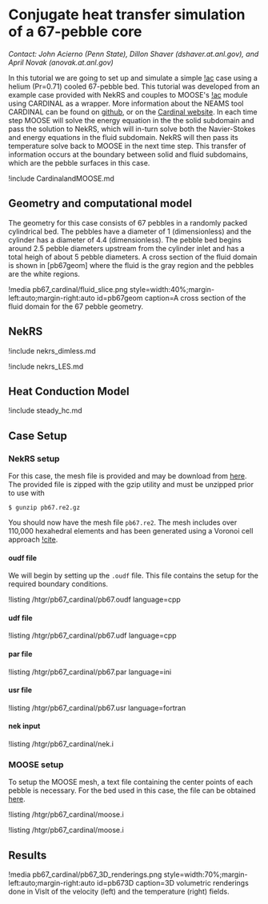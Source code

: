 # Conjugate heat transfer simulation of a 67-pebble core

*Contact: John Acierno (Penn State), Dillon Shaver (dshaver.at.anl.gov), and April Novak (anovak.at.anl.gov)* 

In this tutorial we are going to set up and simulate a simple [!ac](CHT) case using a helium (Pr=0.71) cooled 67-pebble bed.
This tutorial was developed from an example case provided with NekRS and couples to MOOSE's [!ac](CHT) module using CARDINAL as a wrapper. 
More information about the NEAMS tool CARDINAL can be found on [github](https://github.com/neams-th-coe/cardinal), or on the [Cardinal website](https://cardinal.cels.anl.gov/).
In each time step MOOSE will solve the energy equation in the the solid subdomain and pass the solution to NekRS, which will in-turn solve both the Navier-Stokes and energy equations in the fluid subdomain.
NekRS will then pass its temperature solve back to MOOSE in the next time step. 
This transfer of information occurs at the boundary between solid and fluid subdomains, which are the pebble surfaces in this case.

!include CardinalandMOOSE.md

## Geometry and computational model

The geometry for this case consists of 67 pebbles in a randomly packed cylindrical bed.
The pebbles have a diameter of 1 (dimensionless) and the cylinder has a diameter of 4.4 (dimensionless).
The pebble bed begins around 2.5 pebble diameters upstream from the cylinder inlet and has a total heigh of about 5 pebble diameters.
A cross section of the fluid domain is shown in [pb67geom] where the fluid is the gray region and the pebbles are the white regions.

!media pb67_cardinal/fluid_slice.png
       style=width:40%;margin-left:auto;margin-right:auto
       id=pb67geom
       caption=A cross section of the fluid domain for the 67 pebble geometry.

## NekRS

!include nekrs_dimless.md

!include nekrs_LES.md

## Heat Conduction Model

!include steady_hc.md

## Case Setup

### NekRS setup

For this case, the mesh file is provided and may be download from [here](pb67.re2.gz).
The provided file is zipped with the gzip utility and must be unzipped prior to use with

```$ gunzip pb67.re2.gz```

You should now have the mesh file ```pb67.re2```.
The mesh includes over 110,000 hexahedral elements and has been generated using a Voronoi cell approach [!cite](lan2021).

#### oudf file

We will begin by setting up the ```.oudf``` file. 
This file contains the setup for the required boundary conditions.

!listing /htgr/pb67_cardinal/pb67.oudf language=cpp

#### udf file

!listing /htgr/pb67_cardinal/pb67.udf language=cpp

#### par file

!listing /htgr/pb67_cardinal/pb67.par language=ini

#### usr file

!listing /htgr/pb67_cardinal/pb67.usr language=fortran

#### nek input

!listing /htgr/pb67_cardinal/nek.i

### MOOSE setup

To setup the MOOSE mesh, a text file containing the center points of each pebble is necessary. 
For the bed used in this case, the file can be obtained [here](/htgr/pb67/pb67_positions.txt).

!listing /htgr/pb67_cardinal/moose.i

!listing /htgr/pb67_cardinal/moose.i

## Results

!media pb67_cardinal/pb67_3D_renderings.png
  style=width:70%;margin-left:auto;margin-right:auto
  id=pb673D
  caption=3D volumetric renderings done in VisIt of the velocity (left) and the temperature (right) fields. 


